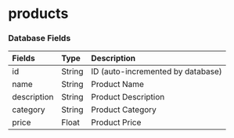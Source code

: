 # products
### Database  Fields
| Fields | Type | Description
| :--- | :--- | :--- |
| id | String | ID (auto-incremented by database) 
| name | String | Product Name
| description | String | Product Description
| category | String | Product Category
| price | Float | Product Price
